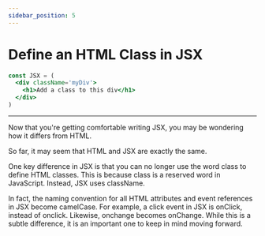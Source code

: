 ```yaml
---
sidebar_position: 5
---
```


# Define an HTML Class in JSX

```jsx
const JSX = (
  <div className='myDiv'>
    <h1>Add a class to this div</h1>
  </div>
)
```

---

Now that you're getting comfortable writing JSX, you may be wondering how it differs from HTML.

So far, it may seem that HTML and JSX are exactly the same.

One key difference in JSX is that you can no longer use the word class to define HTML classes. This is because class is a reserved word in JavaScript. Instead, JSX uses className.

In fact, the naming convention for all HTML attributes and event references in JSX become camelCase. For example, a click event in JSX is onClick, instead of onclick. Likewise, onchange becomes onChange. While this is a subtle difference, it is an important one to keep in mind moving forward.
